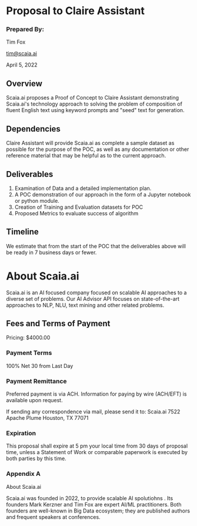 # Proposal to Claire Assistant


### Prepared By:  

Tim Fox

tim@scaia.ai

April 5, 2022

## Overview

Scaia.ai proposes a Proof of Concept to Claire Assistant demonstrating Scaia.ai's 
technology approach to solving the problem of composition of fluent English
text using keyword prompts and "seed" text for generation.

## Dependencies

Claire Assistant will provide Scaia.ai as complete a sample dataset as possible for the 
purpose of the POC, as well as any documentation or other reference material that may
be helpful as to the current approach.

## Deliverables

1. Examination of Data and a detailed implementation plan.
2. A POC demonstration of our approach in the form of a Jupyter notebook or python module.
3. Creation of Training and Evaluation datasets for POC
4. Proposed Metrics to evaluate success of algorithm

## Timeline

We estimate that from the start of the POC that the deliverables above will be ready in
7 business days or fewer.

# About Scaia.ai

Scaia.ai is an AI focused company focused on scalable AI approaches to a diverse
set of problems. Our AI Advisor API focuses on state-of-the-art approaches to
NLP, NLU, text mining and other related problems.

## Fees and Terms of Payment

Pricing: $4000.00

### Payment Terms

100% Net 30 from Last Day

### Payment Remittance

Preferred payment is via ACH.  Information for paying by wire (ACH/EFT) is available upon request.

If sending any correspondence via mail, please send it to:
	Scaia.ai
	7522 Apache Plume
	Houston, TX 77071

### Expiration

This proposal shall expire at 5 pm your local time from 30 days of proposal time, unless a Statement of Work or comparable paperwork is executed by both parties by this time.

### Appendix A

About Scaia.ai

Scaia.ai was founded in 2022, to provide scalable AI spolutiohns  .  Its founders Mark Kerzner and Tim Fox are expert AI/ML practitioners.  Both founders are well-known in Big Data ecosystem; they are  published authors and frequent speakers at conferences.
